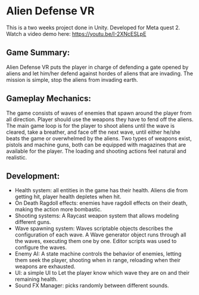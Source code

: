 # Alien Defense VR

This is a two weeks project done in Unity. Developed for Meta quest 2.
Watch a video demo here: https://youtu.be/I-2XNcESLpE

## Game Summary:

Alien Defense VR puts the player in charge of defending a gate opened by aliens and let him/her defend against hordes of aliens that are invading. The mission is simple, stop the aliens from invading earth.

## Gameplay Mechanics:

The game consists of waves of enemies that spawn around the player from all direction. Player should use the weapons they have to fend off the aliens. The main game loop is for the player to shoot aliens until the wave is cleared, take a breather, and face off the next wave, until either he/she beats the game or overwhelmed by the aliens.
Two types of weapons exist, pistols and machine guns, both can be equipped with magazines that are available for the player. The loading and shooting actions feel natural and realistic.

## Development:

- Health system: all entities in the game has their health. Aliens die from getting hit, player health depletes when hit.
- On Death Ragdoll effects: enemies have ragdoll effects on their death, making the action more bombastic.
- Shooting systems: A Raycast weapon system that allows modeling different guns.
- Wave spawning system: Waves scriptable objects describes the configuration of each wave. A Wave generator object runs through all the waves, executing them one by one. Editor scripts was used to configure the waves.
- Enemy AI: A state machine controls the behavior of enemies, letting them seek the player, shooting when in range, reloading when their weapons are exhausted.
- UI: a simple UI to Let the player know which wave they are on and their remaining health.
- Sound FX Manager: picks randomly between different sounds.
